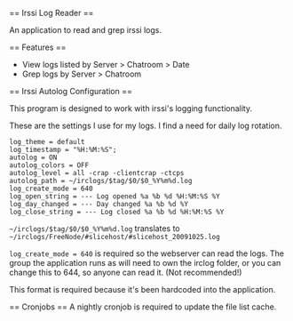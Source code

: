 == Irssi Log Reader ==

An application to read and grep irssi logs.

== Features == 

* View logs listed by Server > Chatroom > Date
* Grep logs by Server > Chatroom

== Irssi Autolog Configuration ==

This program is designed to work with irssi's logging functionality. 

These are the settings I use for my logs. I find a need for daily log rotation.

    log_theme = default
    log_timestamp = "%H:%M:%S";
    autolog = ON
    autolog_colors = OFF
    autolog_level = all -crap -clientcrap -ctcps
    autolog_path = ~/irclogs/$tag/$0/$0_%Y%m%d.log
    log_create_mode = 640
    log_open_string = --- Log opened %a %b %d %H:%M:%S %Y
    log_day_changed = --- Day changed %a %b %d %Y
    log_close_string = --- Log closed %a %b %d %H:%M:%S %Y

`~/irclogs/$tag/$0/$0_%Y%m%d.log` translates to `~/irclogs/FreeNode/#slicehost/#slicehost_20091025.log`

`log_create_mode = 640` is required so the webserver can read the logs. The group the application runs as will need to own the irclog folder, or you can change this to 644, so anyone can read it. (Not recommended!)

This format is required because it's been hardcoded into the application.

== Cronjobs ==
A nightly cronjob is required to update the file list cache. 


